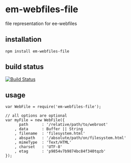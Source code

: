 # em-webfiles-file

file representation for ee-webfiles

## installation

	npm install em-webfiles-file

## build status

[![Build Status](https://travis-ci.org/eventEmitter/em-webfiles-file.png?branch=master)](https://travis-ci.org/eventEmitter/em-webfiles-file)


## usage


	var WebFile = require('em-webfiles-file');

	// all options are optional
	var myFile = new WebFile({
		  path   	: '/relative/path/to/webroot'
		, data 		: Buffer || String
		, filename 	: 'filesystem.html'
		, abspath 	: '/absolute/path/on/filesystem.html'
		, mimeType 	: 'Text/HTML'
		, charset 	: 'UTF-8'
		, etag 		: 'p9854v7b9874bc84f340tqzb'
	});